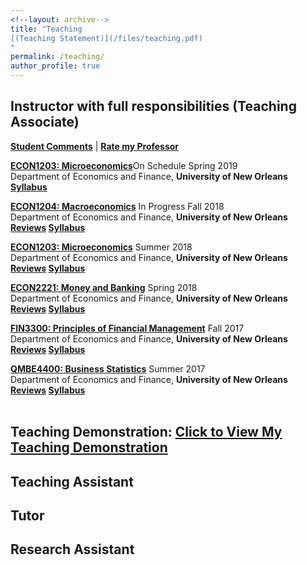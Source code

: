 ```yaml
---
<!--layout: archive-->
title: "Teaching
[(Teaching Statement)](/files/teaching.pdf)
"
permalink: /teaching/
author_profile: true
---
```

## Instructor with full responsibilities (Teaching Associate)


<b>[Student Comments](/files/studentcomment.pdf)</b>
| <b>[Rate my Professor](http://www.ratemyprofessors.com/ShowRatings.jsp?tid=2399191)</b>

<b>[ECON1203: Microeconomics](http://www.uno.edu/registrar/catalog/1617catalog/courses-of-instruction/ECON.aspx)</b>On Schedule Spring 2019<br>
Department of Economics and Finance, <b>University of New Orleans</b><br>
<b>[Syllabus](/files/econ1203syllabusspring19.pdf)</b>


<b>[ECON1204: Macroeconomics](http://www.uno.edu/registrar/catalog/1617catalog/courses-of-instruction/ECON.aspx)</b> In Progress Fall 2018<br>
Department of Economics and Finance, <b>University of New Orleans</b><br>
<b>[Reviews](econ1204) [Syllabus](/files/syllabusecon1204.pdf)</b>

<b>[ECON1203: Microeconomics](http://www.uno.edu/registrar/catalog/1617catalog/courses-of-instruction/ECON.aspx)</b> Summer 2018<br>
Department of Economics and Finance, <b>University of New Orleans</b><br>
<b>[Reviews](econ1203) [Syllabus](/files/syllabusecon1203.pdf) </b>

<b>[ECON2221: Money and Banking](http://www.uno.edu/registrar/catalog/1617catalog/courses-of-instruction/ECON.aspx)</b> Spring 2018<br>
Department of Economics and Finance, <b>University of New Orleans</b><br>
<b>[Reviews](econ2221) [Syllabus](/files/syllabusecon2221.pdf) </b>

<b>[FIN3300: Principles of Financial Management](http://www.uno.edu/registrar/catalog/1617catalog/courses-of-instruction/FIN.aspx)</b> Fall 2017<br>
Department of Economics and Finance, <b>University of New Orleans</b><br>
<b>[Reviews](fin3300) [Syllabus](/files/syllabusfin3300.pdf) </b>

<b>[QMBE4400: Business Statistics](http://www.uno.edu/registrar/catalog/1617catalog/courses-of-instruction/QMBE.aspx)</b>
Summer 2017<br>
Department of Economics and Finance, <b>University of New Orleans</b><br>
<b>[Reviews](qmbe4400) [Syllabus](/files/syllabusqmbe4400.pdf)</b><br><br>


## Teaching Demonstration: <a href="https://youtu.be/8pkSEN5VSAw">Click to View My Teaching Demonstration</a> 


## Teaching Assistant

## Tutor

## Research Assistant
